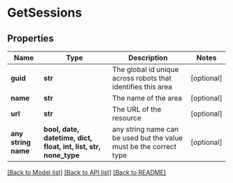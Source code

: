 # GetSessions


## Properties
Name | Type | Description | Notes
------------ | ------------- | ------------- | -------------
**guid** | **str** | The global id unique across robots that identifies this area | [optional] 
**name** | **str** | The name of the area | [optional] 
**url** | **str** | The URL of the resource | [optional] 
**any string name** | **bool, date, datetime, dict, float, int, list, str, none_type** | any string name can be used but the value must be the correct type | [optional]

[[Back to Model list]](../README.md#documentation-for-models) [[Back to API list]](../README.md#documentation-for-api-endpoints) [[Back to README]](../README.md)


